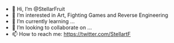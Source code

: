 - 👋 Hi, I’m @StellarFruit
- 👀 I’m interested in Art, Fighting Games and Reverse Engineering
- 🌱 I’m currently learning ...
- 💞️ I’m looking to collaborate on ...
- 📫 How to reach me: https://twitter.com/StellartF

<!---
StellarFruit/StellarFruit is a ✨ special ✨ repository because its `README.md` (this file) appears on your GitHub profile.
You can click the Preview link to take a look at your changes.
--->
